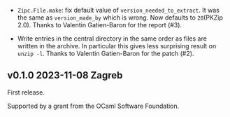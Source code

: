 
- `Zipc.File.make`: fix default value of `version_needed_to_extract`. It
  was the same as `version_made_by` which is wrong. Now defaults
  to `20`(PKZip 2.0). Thanks to Valentin Gatien-Baron for the report (#3).

- Write entries in the central directory in the same order as files
  are written in the archive. In particular this gives less
  surprising result on `unzip -l`. Thanks to Valentin Gatien-Baron
  for the patch (#2).

v0.1.0 2023-11-08 Zagreb
------------------------

First release.

Supported by a grant from the OCaml Software Foundation.
